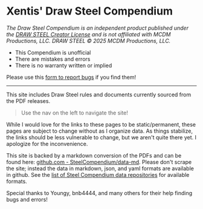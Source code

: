 # Xentis' Draw Steel Compendium

_The Draw Steel Compendium is an independent product published under the [DRAW STEEL Creator License](https://www.mcdmproductions.com/draw-steel-creator-license) and is not 
affiliated with MCDM Productions, LLC. DRAW STEEL © 2025 MCDM Productions, LLC._ 

- This Compendium is unofficial
- There are mistakes and errors
- There is no warranty written or implied

Please use this [form to report bugs](https://docs.google.com/forms/d/e/1FAIpQLSc6m-pZ0NLt2EArE-Tcxr-XbAPMyhu40ANHJKtyRvvwBd2LSw/viewform?usp=sharing&ouid=105036387964900154878) if you find them!

---

This site includes Draw Steel rules and documents currently sourced from the PDF releases.

> Use the nav on the left to navigate the site!

While I would love for the links to these pages to be static/permanent, these pages are subject to change without as I
organize data.  As things stabilize, the links should be less vulnerable to change, but we aren't quite there yet. I 
apologize for the inconvenience.

This site is backed by a markdown conversion of the PDFs and can be found here: 
[github.com - SteelCompendium/data-md](https://github.com/SteelCompendium/data-md). Please don't scrape the site; 
instead the data in markdown, json, and yaml formats are available in github.  See the 
[list of Steel Compendium data repositories](https://steelcompendium.io/#draw-steel-data) for available formats.

Special thanks to Youngy, bnb4444, and many others for their help finding bugs and errors!